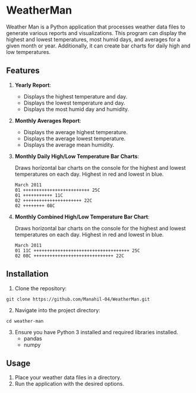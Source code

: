 # WeatherMan
Weather Man is a Python application that processes weather data files to generate various reports and visualizations. This program can display the highest and lowest temperatures, most humid days, and averages for a given month or year. Additionally, it can create bar charts for daily high and low temperatures.

## Features
1. **Yearly Report**:
    - Displays the highest temperature and day.
    - Displays the lowest temperature and day.
    - Displays the most humid day and humidity.
  
2. **Monthly Averages Report**:
    - Displays the average highest temperature.
    - Displays the average lowest temperature.
    - Displays the average mean humidity.

3. **Monthly Daily High/Low Temperature Bar Charts**:

   Draws horizontal bar charts on the console for the highest and lowest temperatures on each day. Highest in red and
   lowest in blue.
    ```
    March 2011
    01 +++++++++++++++++++++++++ 25C
    01 +++++++++++ 11C
    02 ++++++++++++++++++++++ 22C
    02 ++++++++ 08C
    ```

5. **Monthly Combined High/Low Temperature Bar Chart**:

   Draws horizontal bar charts on the console for the highest and lowest temperatures on each day. Highest in red and lowest in blue.
    ```
    March 2011
    01 11C ++++++++++++++++++++++++++++++++++++ 25C
    02 08C ++++++++++++++++++++++++++++++ 22C
    ```

## Installation
1. Clone the repository:
```
git clone https://github.com/Manahil-04/WeatherMan.git
```
2. Navigate into the project directory:

```
cd weather-man
```
3. Ensure you have Python 3 installed and required libraries installed.
   - pandas
   - numpy

## Usage
1. Place your weather data files in a directory.
2. Run the application with the desired options.
